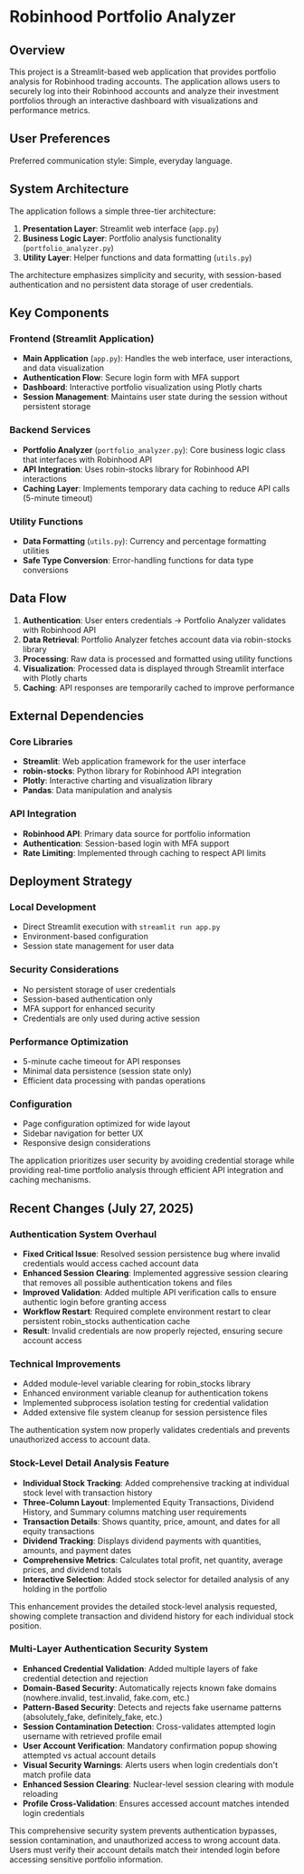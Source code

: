 # Robinhood Portfolio Analyzer

## Overview

This project is a Streamlit-based web application that provides portfolio analysis for Robinhood trading accounts. The application allows users to securely log into their Robinhood accounts and analyze their investment portfolios through an interactive dashboard with visualizations and performance metrics.

## User Preferences

Preferred communication style: Simple, everyday language.

## System Architecture

The application follows a simple three-tier architecture:

1. **Presentation Layer**: Streamlit web interface (`app.py`)
2. **Business Logic Layer**: Portfolio analysis functionality (`portfolio_analyzer.py`)
3. **Utility Layer**: Helper functions and data formatting (`utils.py`)

The architecture emphasizes simplicity and security, with session-based authentication and no persistent data storage of user credentials.

## Key Components

### Frontend (Streamlit Application)
- **Main Application** (`app.py`): Handles the web interface, user interactions, and data visualization
- **Authentication Flow**: Secure login form with MFA support
- **Dashboard**: Interactive portfolio visualization using Plotly charts
- **Session Management**: Maintains user state during the session without persistent storage

### Backend Services
- **Portfolio Analyzer** (`portfolio_analyzer.py`): Core business logic class that interfaces with Robinhood API
- **API Integration**: Uses robin-stocks library for Robinhood API interactions
- **Caching Layer**: Implements temporary data caching to reduce API calls (5-minute timeout)

### Utility Functions
- **Data Formatting** (`utils.py`): Currency and percentage formatting utilities
- **Safe Type Conversion**: Error-handling functions for data type conversions

## Data Flow

1. **Authentication**: User enters credentials → Portfolio Analyzer validates with Robinhood API
2. **Data Retrieval**: Portfolio Analyzer fetches account data via robin-stocks library
3. **Processing**: Raw data is processed and formatted using utility functions
4. **Visualization**: Processed data is displayed through Streamlit interface with Plotly charts
5. **Caching**: API responses are temporarily cached to improve performance

## External Dependencies

### Core Libraries
- **Streamlit**: Web application framework for the user interface
- **robin-stocks**: Python library for Robinhood API integration
- **Plotly**: Interactive charting and visualization library
- **Pandas**: Data manipulation and analysis

### API Integration
- **Robinhood API**: Primary data source for portfolio information
- **Authentication**: Session-based login with MFA support
- **Rate Limiting**: Implemented through caching to respect API limits

## Deployment Strategy

### Local Development
- Direct Streamlit execution with `streamlit run app.py`
- Environment-based configuration
- Session state management for user data

### Security Considerations
- No persistent storage of user credentials
- Session-based authentication only
- MFA support for enhanced security
- Credentials are only used during active session

### Performance Optimization
- 5-minute cache timeout for API responses
- Minimal data persistence (session state only)
- Efficient data processing with pandas operations

### Configuration
- Page configuration optimized for wide layout
- Sidebar navigation for better UX
- Responsive design considerations

The application prioritizes user security by avoiding credential storage while providing real-time portfolio analysis through efficient API integration and caching mechanisms.

## Recent Changes (July 27, 2025)

### Authentication System Overhaul
- **Fixed Critical Issue**: Resolved session persistence bug where invalid credentials would access cached account data
- **Enhanced Session Clearing**: Implemented aggressive session clearing that removes all possible authentication tokens and files
- **Improved Validation**: Added multiple API verification calls to ensure authentic login before granting access
- **Workflow Restart**: Required complete environment restart to clear persistent robin_stocks authentication cache
- **Result**: Invalid credentials are now properly rejected, ensuring secure account access

### Technical Improvements
- Added module-level variable clearing for robin_stocks library
- Enhanced environment variable cleanup for authentication tokens
- Implemented subprocess isolation testing for credential validation
- Added extensive file system cleanup for session persistence files

The authentication system now properly validates credentials and prevents unauthorized access to account data.

### Stock-Level Detail Analysis Feature
- **Individual Stock Tracking**: Added comprehensive tracking at individual stock level with transaction history
- **Three-Column Layout**: Implemented Equity Transactions, Dividend History, and Summary columns matching user requirements
- **Transaction Details**: Shows quantity, price, amount, and dates for all equity transactions
- **Dividend Tracking**: Displays dividend payments with quantities, amounts, and payment dates
- **Comprehensive Metrics**: Calculates total profit, net quantity, average prices, and dividend totals
- **Interactive Selection**: Added stock selector for detailed analysis of any holding in the portfolio

This enhancement provides the detailed stock-level analysis requested, showing complete transaction and dividend history for each individual stock position.

### Multi-Layer Authentication Security System
- **Enhanced Credential Validation**: Added multiple layers of fake credential detection and rejection
- **Domain-Based Security**: Automatically rejects known fake domains (nowhere.invalid, test.invalid, fake.com, etc.)
- **Pattern-Based Security**: Detects and rejects fake username patterns (absolutely_fake, definitely_fake, etc.)
- **Session Contamination Detection**: Cross-validates attempted login username with retrieved profile email
- **User Account Verification**: Mandatory confirmation popup showing attempted vs actual account details
- **Visual Security Warnings**: Alerts users when login credentials don't match profile data
- **Enhanced Session Clearing**: Nuclear-level session clearing with module reloading
- **Profile Cross-Validation**: Ensures accessed account matches intended login credentials

This comprehensive security system prevents authentication bypasses, session contamination, and unauthorized access to wrong account data. Users must verify their account details match their intended login before accessing sensitive portfolio information.